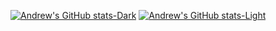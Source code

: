 [![Andrew's GitHub stats-Dark](https://github-readme-stats.vercel.app/api?username=andrewdwallo&show_icons=true&rank_icon=percentile&show=prs_merged,prs_merged_percentage&title_color=f8e4fa&text_color=f8e4fa&icon_color=f8e4fa&bg_color=35,030637,3C0753,720455#gh-dark-mode-only)](https://github.com/anuraghazra/github-readme-stats#gh-dark-mode-only)
[![Andrew's GitHub stats-Light](https://github-readme-stats.vercel.app/api?username=andrewdwallo&show_icons=true&rank_icon=percentile&show=prs_merged,prs_merged_percentage&theme=graywhite#gh-light-mode-only)](https://github.com/anuraghazra/github-readme-stats#gh-light-mode-only)

